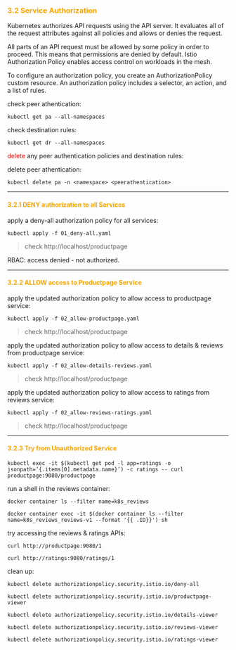 ### <font color='orange'> 3.2 Service Authorization </font>
Kubernetes authorizes API requests using the API server. It evaluates all of the request attributes against all policies and allows or denies the request.  

All parts of an API request must be allowed by some policy in order to proceed. This means that permissions are denied by default.
Istio Authorization Policy enables access control on workloads in the mesh.  

To configure an authorization policy, you create an AuthorizationPolicy custom resource. An authorization policy includes a selector, an action, and a list of rules.

check peer athentication:
```
kubectl get pa --all-namespaces
```
check destination rules:
```
kubectl get dr --all-namespaces
```

<font color="red"> delete </font>any peer authentication policies and destination rules:  

delete peer athentication:
```
kubectl delete pa -n <namespace> <peerathentication>
```
---

#### <font color='orange'> 3.2.1 DENY authorization to all Services </font>

apply a deny-all authorization policy for all services:
```
kubectl apply -f 01_deny-all.yaml
```
> check http://localhost/productpage  

RBAC: access denied - not authorized.  

---

#### <font color='orange'>3.2.2 ALLOW access to Productpage Service </font>

apply the updated authorization policy to allow access to productpage service:
```
kubectl apply -f 02_allow-productpage.yaml
```
> check http://localhost/productpage  

apply the updated authorization policy to allow access to details & reviews from productpage service:
```
kubectl apply -f 02_allow-details-reviews.yaml
```
> check http://localhost/productpage  

apply the updated authorization policy to allow access to ratings from reviews service:
```
kubectl apply -f 02_allow-reviews-ratings.yaml
```
> check http://localhost/productpage  
  
---

#### <font color='orange'> 3.2.3 Try from Unauthorized Service </font>
```
kubectl exec -it $(kubectl get pod -l app=ratings -o jsonpath=’{.items[0].metadata.name}’) -c ratings -- curl productpage:9080/productpage
```


run a shell in the reviews container:
```
docker container ls --filter name=k8s_reviews
```
```
docker container exec -it $(docker container ls --filter name=k8s_reviews_reviews-v1 --format '{{ .ID}}') sh
```
try accessing the reviews & ratings APIs:
```
curl http://productpage:9080/1
```
```
curl http://ratings:9080/ratings/1
```

clean up:
```
kubectl delete authorizationpolicy.security.istio.io/deny-all
```
```
kubectl delete authorizationpolicy.security.istio.io/productpage-viewer
```
```
kubectl delete authorizationpolicy.security.istio.io/details-viewer
```
```
kubectl delete authorizationpolicy.security.istio.io/reviews-viewer
```
```
kubectl delete authorizationpolicy.security.istio.io/ratings-viewer
```